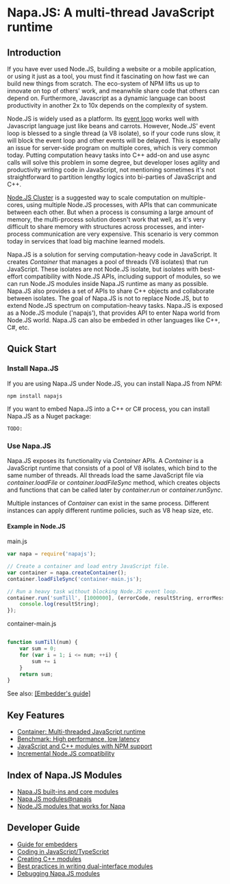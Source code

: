 # Napa.JS: A multi-thread JavaScript runtime

## Introduction
If you have ever used Node.JS, building a website or a mobile application, or using it just as a tool, you must find it fascinating on how fast we can build new things from scratch. The eco-system of NPM lifts us up to innovate on top of others' work, and meanwhile share code that others can depend on. Furthermore, Javascript as a dynamic language can boost productivity in another 2x to 10x depends on the complexity of system.

Node.JS is widely used as a platform. Its [event loop](https://nodesource.com/blog/understanding-the-nodejs-event-loop/) works well with Javascript language just like beans and carrots. 
However, Node.JS' event loop is blessed to a single thread (a V8 isolate), so if your code runs slow, it will block the event loop and other events will be delayed. This is especially an issue for server-side program on multiple cores, which is very common today. Putting computation heavy tasks into C++ add-on and use async calls will solve this problem in some degree, but developer loses agility and productivity writing code in JavaScript, not mentioning sometimes it's not straightforward to partition lengthy logics into bi-parties of JavaScript and C++. 

[Node.JS Cluster](https://nodejs.org/api/cluster.html) is a suggested way to scale computation on multiple-cores, using multiple Node.JS processes, with APIs that can communicate between each other. But when a process is consuming a large amount of memory, the multi-process solution doesn't work that well, as it's very difficult to share memory with structures across processes, and inter-process communication are very expensive. This scenario is very common today in services that load big machine learned models.

Napa.JS is a solution for serving computation-heavy code in JavaScript. It creates *Container* that manages a pool of threads (V8 isolates) that run JavaScript. These isolates are not Node.JS isolate, but isolates with best-effort compatibility with Node.JS APIs, including support of modules, so we can run Node.JS modules inside Napa.JS runtime as many as possible. Napa.JS also provides a set of APIs to share C++ objects and collaborate between isolates. The goal of Napa.JS is not to replace Node.JS, but to extend Node.JS spectrum on computation-heavy tasks. Napa.JS is exposed as a Node.JS module ('napajs'), that provides API to enter Napa world from Node.JS world. Napa.JS can also be embeded in other languages like C++, C#, etc.

## Quick Start
### Install Napa.JS
If you are using Napa.JS under Node.JS, you can install Napa.JS from NPM:
```
npm install napajs
```

If you want to embed Napa.JS into a C++ or C# process, you can install Napa.JS as a Nuget package:
```
TODO:
```

### Use Napa.JS
Napa.JS exposes its functionality via *Container* APIs. A *Container* is a JavaScript runtime that consists of a pool of V8 isolates, which bind to the same number of threads. All threads load the same JavaScript file via *container.loadFile* or *container.loadFileSync* method, which creates objects and functions that can be called later by *container.run* or *container.runSync*. 

Multiple instances of *Container* can exist in the same process. Different instances can apply different runtime policies, such as V8 heap size, etc.

#### Example in Node.JS

main.js
```js
var napa = require('napajs');

// Create a container and load entry JavaScript file.
var container = napa.createContainer();
container.loadFileSync('container-main.js');

// Run a heavy task without blocking Node.JS event loop.
container.run('sumTill', [1000000], (errorCode, resultString, errorMessage) => {
    console.log(resultString);
});

```

container-main.js
```js

function sumTill(num) {
    var sum = 0;
    for (var i = 1; i <= num; ++i) {
        sum += i
    }
    return sum;
}
```

See also: [[Embedder's guide]](./guide/embedders.md)


## Key Features
- [Container: Multi-threaded JavaScript runtime](./core/container.md)
- [Benchmark: High performance, low latency](./benchmarks/index.md)
- [JavaScript and C++ modules with NPM support](./core/module-system.md) 
- [Incremental Node.JS compatibility](./core/node-compatibility.md)

## Index of Napa.JS Modules
- [Napa.JS built-ins and core modules](./core/built-ins-and-core-modules.md)
- [Napa.JS modules@napajs](./modules/napa-module-index.md)
- [Node.JS modules that works for Napa](./modules/node-module-index.md)

## Developer Guide
- [Guide for embedders](./guide/embedders.md)
- [Coding in JavaScript/TypeScript](./guide/coding.md)
- [Creating C++ modules](./guide/building-cpp-addons.md)
- [Best practices in writing dual-interface modules](./guide/writing-dual-interface-modules.md)
- [Debugging Napa.JS modules](./guide/debugging.md)
